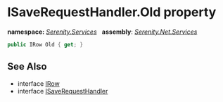 # ISaveRequestHandler.Old property
**namespace:** *[Serenity.Services](../../README.md#serenity.services-namespace)*   **assembly**: *[Serenity.Net.Services](../../README.md)*

```csharp
public IRow Old { get; }
```

## See Also

* interface [IRow](../Serenity.Net.Entity/../../Serenity.Data/IRow.md)
* interface [ISaveRequestHandler](../ISaveRequestHandler.md)